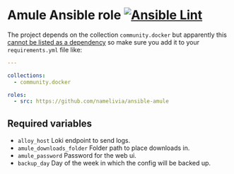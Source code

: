 # Amule Ansible role [![Ansible Lint](https://github.com/namelivia/ansible-amule/actions/workflows/ansible-lint.yml/badge.svg)](https://github.com/namelivia/ansible-amule/actions/workflows/ansible-lint.yml)

The project depends on the collection `community.docker` but apparently this [cannot be listed as a dependency](https://github.com/ansible/ansible/issues/62847) so make sure you add it to your `requirements.yml` file like:

```yml
---

collections:
  - community.docker

roles:
  - src: https://github.com/namelivia/ansible-amule
```

## Required variables
 - `alloy_host` Loki endpoint to send logs.
 - `amule_downloads_folder` Folder path to place downloads in.
 - `amule_password` Password for the web ui.
 - `backup_day` Day of the week in which the config will be backed up.
